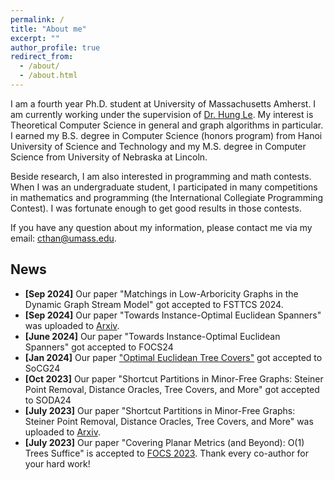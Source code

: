 ```yaml
---
permalink: /
title: "About me"
excerpt: ""
author_profile: true
redirect_from: 
  - /about/
  - /about.html
---
```


I am a fourth year Ph.D. student at University of Massachusetts Amherst. I am currently working under the supervision of [Dr. Hung Le](https://hunglvosu.github.io). My interest is Theoretical Computer Science in general and graph algorithms in particular. I earned my B.S. degree in Computer Science (honors program) from Hanoi University of Science and Technology and my M.S. degree in Computer Science from University of Nebraska at Lincoln.

Beside research, I am also interested in programming and math contests. When I was an undergraduate student, I participated in many competitions in mathematics and programming (the International Collegiate Programming Contest). I was fortunate enough to get good results in those contests.

If you have any question about my information, please contact me via my email: [cthan@umass.edu](cthan@umass.edu).

## News
- **[Sep 2024]** Our paper "Matchings in Low-Arboricity Graphs in the Dynamic Graph Stream Model" got accepted to FSTTCS 2024.
- **[Sep 2024]** Our paper "Towards Instance-Optimal Euclidean Spanners" was uploaded to [Arxiv](https://arxiv.org/pdf/2409.08227).
- **[June 2024]** Our paper "Towards Instance-Optimal Euclidean Spanners" got accepted to FOCS24
- **[Jan 2024]** Our paper ["Optimal Euclidean Tree Covers"](https://arxiv.org/pdf/2403.17754) got accepted to SoCG24
- **[Oct 2023]** Our paper "Shortcut Partitions in Minor-Free Graphs: Steiner Point Removal, Distance Oracles, Tree Covers, and More" got accepted to SODA24
- **[July 2023]** Our paper "Shortcut Partitions in Minor-Free Graphs: Steiner Point Removal, Distance Oracles, Tree Covers, and More" was uploaded to [Arxiv](https://arxiv.org/pdf/2308.00555.pdf).
- **[July 2023]** Our paper "Covering Planar Metrics (and Beyond): O(1) Trees Suffice" is accepted to [FOCS 2023](https://focs.computer.org/2023/). Thank every co-author for your hard work!
<!-- **[July 2023]** Our paper "Optimal Fault-Tolerant Spanners in Euclidean and Doubling Metrics: Breaking the $\Omega (\log n) $ Lightness Barrier" is accepted to [FOCS 2023](https://focs.computer.org/2023/). Thank [Hung Le](https://hunglvosu.github.io) and [Shay Solomon](https://sites.google.com/site/soloshay/home?authuser=0) for your great mentorship.->
<!-- **[June 2023]** Our manuscript "Resolving the Steiner Point Removal Problem in Planar Graphs via Shortcut Partitions" was uploaded to [Arxiv](https://arxiv.org/pdf/2306.06235.pdf). -->
<!-- **[May 2023]** I will intern at Google Research as a Student Researcher in Summer 2023. -->
<!-- **[Mar 2023]** Our paper "Greedy Spanners in Euclidean Spaces Admit Sublinear Separators" is accepted to [TALG](https://dl.acm.org/journal/talg). -->
<!-- **[Aug 2022]** I will visit Tel Aviv-University in a research exchange. -->
<!-- **[Oct 2021]** Our paper "Greedy Spanners in Euclidean Spaces Admit Sublinear Separators" is accepted to [SODA 2022](https://www.siam.org/conferences/cm/conference/soda22).  -->
